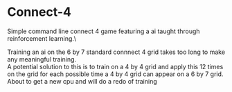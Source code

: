 # Connect-4
Simple command line connect 4 game featuring a ai taught through reinforcement learning.\

Training an ai on the 6 by 7 standard connnect 4 grid takes too long to make any meaningful training.\
A potential solution to this is to train on a 4 by 4 grid and apply this 12 times on the grid for each possible time a 4 by 4 grid can appear on a 6 by 7 grid.\
About to get a new cpu and will do a redo of training
